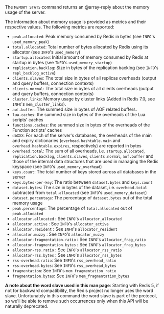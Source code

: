 The `MEMORY STATS` command returns an @array-reply about the memory usage of the
server.

The information about memory usage is provided as metrics and their respective
values. The following metrics are reported:

*   `peak.allocated`: Peak memory consumed by Redis in bytes (see `INFO`'s
     `used_memory_peak`)
*   `total.allocated`: Total number of bytes allocated by Redis using its
     allocator (see `INFO`'s `used_memory`)
*   `startup.allocated`: Initial amount of memory consumed by Redis at startup
     in bytes (see `INFO`'s `used_memory_startup`)
*   `replication.backlog`: Size in bytes of the replication backlog (see
     `INFO`'s `repl_backlog_active`)
*   `clients.slaves`: The total size in bytes of all replicas overheads (output
     and query buffers, connection contexts)
*   `clients.normal`: The total size in bytes of all clients overheads (output
     and query buffers, connection contexts)
*   `cluster.links`: Memory usage by cluster links (Added in Redis 7.0, see `INFO`'s `mem_cluster_links`).
*   `aof.buffer`: The summed size in bytes of AOF related buffers.
*   `lua.caches`: the summed size in bytes of the overheads of the Lua scripts'
     caches
*   `functions.caches`: the summed size in bytes of the overheads of the Function scripts'
     caches
*   `dbXXX`: For each of the server's databases, the overheads of the main and
     expiry dictionaries (`overhead.hashtable.main` and
    `overhead.hashtable.expires`, respectively) are reported in bytes
*   `overhead.total`: The sum of all overheads, i.e. `startup.allocated`,
     `replication.backlog`, `clients.slaves`, `clients.normal`, `aof.buffer` and
     those of the internal data structures that are used in managing the
     Redis keyspace (see `INFO`'s `used_memory_overhead`)
*   `keys.count`: The total number of keys stored across all databases in the
     server
*   `keys.bytes-per-key`: The ratio between `dataset.bytes` and `keys.count` 
*   `dataset.bytes`: The size in bytes of the dataset, i.e. `overhead.total`
     subtracted from `total.allocated` (see `INFO`'s `used_memory_dataset`)
*   `dataset.percentage`: The percentage of `dataset.bytes` out of the total
     memory usage
*   `peak.percentage`: The percentage of `total.allocated` out of
     `peak.allocated`
*   `allocator.allocated` : See `INFO`'s `allocator_allocated`
*   `allocator.active` : See `INFO`'s `allocator_active`
*   `allocator.resident` : See `INFO`'s `allocator_resident`
*   `allocator.muzzy` : See `INFO`'s `allocator_muzzy`
*   `allocator-fragmentation.ratio` : See `INFO`'s `allocator_frag_ratio`
*   `allocator-fragmentation.bytes` : See `INFO`'s `allocator_frag_bytes`
*   `allocator-rss.ratio` : See `INFO`'s `allocator_rss_ratio`
*   `allocator-rss.bytes` : See `INFO`'s `allocator_rss_bytes`
*   `rss-overhead.ratio`: See `INFO`'s `rss_overhead_ratio`
*   `rss-overhead.bytes`: See `INFO`'s `rss_overhead_bytes`
*   `fragmentation`: See `INFO`'s `mem_fragmentation_ratio`
*   `fragmentation.bytes`: See `INFO`'s `mem_fragmentation_bytes`

**A note about the word slave used in this man page**: Starting with Redis 5, if not for backward compatibility, the Redis project no longer uses the word slave. Unfortunately in this command the word slave is part of the protocol, so we'll be able to remove such occurrences only when this API will be naturally deprecated.
